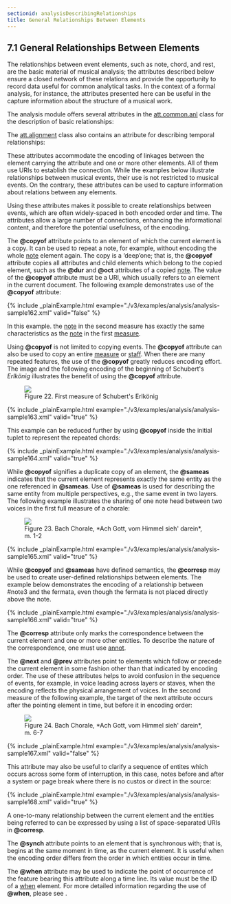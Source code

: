 ```yaml
---
sectionid: analysisDescribingRelationships
title: General Relationships Between Elements
---
```



<h2 id="analysisDescribingRelationships">
   <span class="headingNumber">7.1</span>
   <span class="head">General Relationships Between Elements</span>
</h2>
The relationships between event elements, such as note, chord, and rest, are the basic
material of musical analysis; the attributes described below ensure a closed network
of these
relations and provide the opportunity to record data useful for common analytical
tasks. In
the context of a formal analysis, for instance, the attributes presented here can
be useful in
the capture information about the structure of a musical work.

The analysis module offers several attributes in the 
<a class="link_odd" href="/v3/attribute-classes/att.common.anl">att.common.anl</a> class for the description of basic relationships:



<span class="specList">
   
   <span class="specDesc"></span>
   
</span>


The 
<a class="link_odd" href="/v3/attribute-classes/att.alignment">att.alignment</a> class also contains an attribute for describing
temporal relationships:



<span class="specList">
   
   <span class="specDesc"></span>
   
</span>


These attributes accommodate the encoding of linkages between the element carrying
the
attribute and one or more other elements. All of them use URIs to establish the connection.
While the examples below illustrate relationships between musical events, their use
is not
restricted to musical events. On the contrary, these attributes can be used to capture
information about relations between any elements.

Using these attributes makes it possible to create relationships between events, which
are
often widely-spaced in both encoded order and time. The attributes allow a large number
of
connections, enhancing the informational content, and therefore the potential usefulness,
of
the encoding.

The **@copyof** attribute points to an element of which the current element is a copy.
It can be used to repeat a note, for example, without encoding the whole 
<a class="link_odd_elementSpec" href="/v3/elements/note">note</a> element again. The copy is a ‘deep’one; that is, the
**@copyof** attribute copies all attributes and child elements which belong to the
copied element, such as the **@dur** and **@oct** attributes of a copied 
<a class="link_odd_elementSpec" href="/v3/elements/note">note</a>. The value of the **@copyof** attribute must be a URI, which
usually refers to an element in the current document. The following example demonstrates
use
of the **@copyof** attribute:


{% include _plainExample.html example="./v3/examples/analysis/analysis-sample162.xml" valid="false" %}

In this example. the 
<a class="link_odd_elementSpec" href="/v3/elements/note">note</a> in the second measure has exactly the same
characteristics as the 
<a class="link_odd_elementSpec" href="/v3/elements/note">note</a> in the first 
<a class="link_odd_elementSpec" href="/v3/elements/measure">measure</a>.

Using **@copyof** is not limited to copying events. The **@copyof** attribute can
also be used to copy an entire 
<a class="link_odd_elementSpec" href="/v3/elements/measure">measure</a> or 
<a class="link_odd_elementSpec" href="/v3/elements/staff">staff</a>.
When there are many repeated features, the use of the **@copyof** greatly reduces
encoding effort. The image and the following encoding of the beginning of Schubert's
*Erlkönig* illustrates the benefit of using the **@copyof**
attribute.


<figure class="figure">
   <img src="../../../../guidelines/3.0.0/Images/modules/analysis/Schubert_Erlkonig_Op1_m1.png" class="img-responsive"></img>
   <figcaption class="figure-caption">Figure 22. First measure of Schubert's Erlkönig</figcaption>
</figure>

{% include _plainExample.html example="./v3/examples/analysis/analysis-sample163.xml" valid="true" %}

This example can be reduced further by using **@copyof** inside the initial tuplet to
represent the repeated chords:


{% include _plainExample.html example="./v3/examples/analysis/analysis-sample164.xml" valid="true" %}

While **@copyof** signifies a duplicate copy of an element, the **@sameas**
indicates that the current element represents exactly the same entity as the one referenced
in
**@sameas**. Use of **@sameas** is used for describing the same entity from
multiple perspectives, e.g., the same event in two layers. The following example illustrates
the sharing of one note head between two voices in the first full measure of a chorale:


<figure class="figure">
   <img src="../../../../guidelines/3.0.0/Images/modules/analysis/chor003_m1-2.png" class="img-responsive"></img>
   <figcaption class="figure-caption">Figure 23. Bach Chorale, *Ach Gott, vom Himmel sieh' darein*, m. 1-2</figcaption>
</figure>

{% include _plainExample.html example="./v3/examples/analysis/analysis-sample165.xml" valid="true" %}

While **@copyof** and **@sameas** have defined semantics, the **@corresp**
may be used to create user-defined relationships between elements. The example below
demonstrates the encoding of a relationship between #note3 and the fermata, even though
the
fermata is not placed directly above the note.


{% include _plainExample.html example="./v3/examples/analysis/analysis-sample166.xml" valid="true" %}

The **@corresp** attribute only marks the correspondence between the current element
and one or more other entities. To describe the nature of the correspondence, one
must use 
<a class="link_odd_elementSpec" href="/v3/elements/annot">annot</a>.

The **@next** and **@prev** attributes point to elements which follow or precede
the current element in some fashion other than that indicated by encoding order. The
use of
these attributes helps to avoid confusion in the sequence of events, for example,
in voice
leading across layers or staves, when the encoding reflects the physical arrangement
of
voices. In the second measure of the following example, the target of the next attribute
occurs after the pointing element in time, but before it in encoding order:


<figure class="figure">
   <img src="../../../../guidelines/3.0.0/Images/modules/analysis/chor003_m6-7.png" class="img-responsive"></img>
   <figcaption class="figure-caption">Figure 24. Bach Chorale, *Ach Gott, vom Himmel sieh' darein*, m. 6-7</figcaption>
</figure>

{% include _plainExample.html example="./v3/examples/analysis/analysis-sample167.xml" valid="false" %}

This attribute may also be useful to clarify a sequence of entites which occurs across
some
form of interruption, in this case, notes before and after a system or page break
where there
is no custos or direct in the source:


{% include _plainExample.html example="./v3/examples/analysis/analysis-sample168.xml" valid="true" %}

A one-to-many relationship between the current element and the entities being referred
to can
be expressed by using a list of space-separated URIs in **@corresp**.

The **@synch** attribute points to an element that is synchronous with; that is, begins
at the same moment in time, as the current element. It is useful when the encoding
order
differs from the order in which entities occur in time.


<!-- TODO:
        <egXML xmlns="http://www.tei-c.org/ns/Examples" xml:space="preserve">
<!-\- NEED EXAMPLE HERE -\->
        </egXML>-->

<!--<p>It is also useful for eliminating confusion when the source has obvious timing errors. In
            the following fictitious example,</p>-->

<!-- TODO:
        <egXML xmlns="http://www.tei-c.org/ns/Examples" xml:space="preserve">
<!-\- NEED EXAMPLE HERE -\->
        </egXML>-->
The **@when** attribute may be used to indicate the point of occurrence of the feature
bearing this attribute along a time line. Its value must be the ID of a 
<a class="link_odd_elementSpec" href="/v3/elements/when">when</a> element. For more detailed information regarding the use of **@when**,
please see 
<span class="ptr"></span>.


<!-- TODO:
        <egXML xmlns="http://www.tei-c.org/ns/Examples" xml:space="preserve">
<!-\- NEED EXAMPLE HERE -\->
        </egXML>-->
